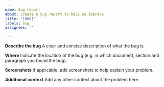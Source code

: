 ```yaml
---
name: Bug report
about: Create a bug report to help us improve.
title: "[BUG]"
labels: bug
assignees: ''

---
```


**Describe the bug**
A clear and concise description of what the bug is.

**Where**
Indicate the location of the bug (e.g. in which document, section and paragraph you found the bug).

**Screenshots**
If applicable, add screenshots to help explain your problem.


**Additional context**
Add any other context about the problem here.